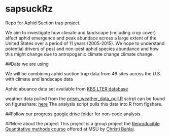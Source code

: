 # sapsuckRz
Repo for Aphid Suction trap project.

We aim to investigate how climate and landscape (including crop cover) affect aphid emergence and peak abundace across a large extent of the United States over a period of 11 years (2005-2015). We hope to understand potential drivers of pest and non-pest aphid species abundance and how this might change due to antropogenic climate change climate change.

##Data we are using

We will be combining aphid suction trap data from 46 sites across the U.S. with climate and landscape data

Aphid abuance data set available from [KBS LTER database](http://lter.kbs.msu.edu/datatables/122)

weather data pulled from the [prism_weather_data_pull.R](https://github.com/ReproducibleQM/sapsuckRz/blob/master/prism_weather_data_pull.R) scirpt can be found on figureshare: [here](https://figshare.com/articles/weather_data_csv/5012747)
The analysis script pulls this data into R from figshare.

##Follow our progress
[google drive folder](https://drive.google.com/drive/folders/0B7EmIF4p0bakV01yanpHSHFYYzA?usp=sharing) for non-code analysis

##More about the project
This project is a group project the [Reproducible Quantitative methods course](https://cbahlai.github.io/rqm-template/) offered at MSU by [Christi Bahlai](https://sites.google.com/site/cbahlai/).
